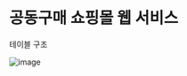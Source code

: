 # 공동구매 쇼핑몰 웹 서비스

테이블 구조

![image](https://user-images.githubusercontent.com/26499296/202913639-9f5ca37c-798d-477c-b6f6-af768e80dfc2.png)
